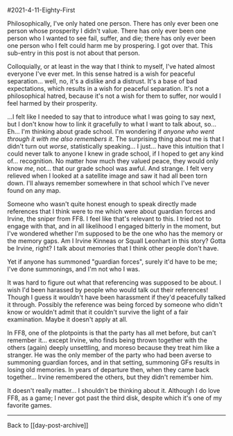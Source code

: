 #2021-4-11-Eighty-First

Philosophically, I've only hated one person.  There has only ever been one person whose prosperity I didn't value.  There has only ever been one person who I wanted to see fail, suffer, and die; there has only ever been one person who I felt could harm me by prospering.  I got over that.  This sub-entry in this post is not about that person.

Colloquially, or at least in the way that I think to myself, I've hated almost everyone I've ever met.  In this sense hatred is a wish for peaceful separation... well, no, it's a dislike and a distrust.  It's a base of bad expectations, which results in a wish for peaceful separation.  It's not a philosophical hatred, because it's not a wish for them to suffer, nor would I feel harmed by their prosperity.

...I felt like I needed to say that to introduce what I was going to say next, but I don't know how to link it gracefully to what I want to talk about, so...  Eh...  I'm thinking about grade school.  I'm wondering if *anyone who went through it with me also remembers it*.  The surprising thing about me is that I didn't turn out *worse*, statistically speaking...  I just... have this intuition that I could never talk to anyone I knew in grade school, if I hoped to get any kind of... recognition.  No matter how much they valued peace, they would only know *me*, not... that our grade school was awful.  And strange.  I felt very relieved when I looked at a satellite image and saw it had all been torn down.  I'll always remember somewhere in that school which I've never found on any map.

Someone who wasn't quite honest enough to speak directly made references that I think were to me which were about guardian forces and Irvine, the sniper from FF8.  I feel like that's relevant to this.  I tried not to engage with that, and in all likelihood I engaged bitterly in the moment, but I've wondered whether I'm supposed to be the one who has the memory or the memory gaps.  Am I Irvine Kinneas or Squall Leonhart in this story?  Gotta be Irvine, right?  I talk about memories that I think other people don't have.

Yet if anyone has summoned "guardian forces", surely it'd have to be me; I've done summonings, and I'm not who I was.

It was hard to figure out what that referencing was supposed to be about.  I wish I'd been harassed by people who would talk out their references!  Though I guess it wouldn't have been harassment if they'd peacefully talked it through.  Possibly the reference was being forced by someone who didn't know or wouldn't admit that it couldn't survive the light of a fair examination.  Maybe it doesn't apply at all.

In FF8, one of the plotpoints is that the party has all met before, but can't remember it... except Irvine, who finds being thrown together with the others (again) deeply unsettling, and moreso because they treat him like a stranger.  He was the only member of the party who had been averse to summoning guardian forces, and in that setting, summoning GFs results in losing old memories.  In years of departure then, when they came back together...  Irvine remembered the others, but they didn't remember him.

It doesn't really matter...  I shouldn't be thinking about it.  Although I do love FF8, as a game; I never got past the third disk, despite which it's one of my favorite games.

---
Back to [[day-post-archive]]